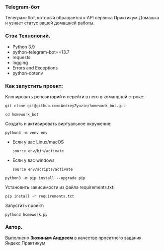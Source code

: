 ### Telegram-бот
Телеграм-бот, который обращается к API сервиса Практикум.Домашка и узнает статус вашей домашней работы.

### Стэк Технологий.
- Python 3.9
- python-telegram-bot==13.7
- requests
- logging
- Errors and Exceptions
- python-dotenv


### Как запустить проект:

Клонировать репозиторий и перейти в него в командной строке:

```
git clone git@github.com:AndreyZyuzin/homework_bot.git
```

```
cd homework_bot
```

Cоздать и активировать виртуальное окружение:

```
python3 -m venv env
```

* Если у вас Linux/macOS

    ```
    source env/bin/activate
    ```

* Если у вас windows

    ```
    source env/scripts/activate
    ```

```
python3 -m pip install --upgrade pip
```

Установить зависимости из файла requirements.txt:

```
pip install -r requirements.txt
```

Запустить проект:

```
python3 homework.py
```

### Автор.
Выполнено **Зюзиным Андреем** в качестве проектного задания Яндекс.Практикум
